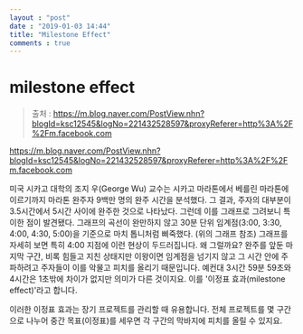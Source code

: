 ```yaml
---
layout : "post"
date : "2019-01-03 14:44"
title: "Milestone Effect"
comments : true
---
```


# milestone effect
> 출처 : https://m.blog.naver.com/PostView.nhn?blogId=ksc12545&logNo=221432528597&proxyReferer=http%3A%2F%2Fm.facebook.com


https://m.blog.naver.com/PostView.nhn?blogId=ksc12545&logNo=221432528597&proxyReferer=http%3A%2F%2Fm.facebook.com

미국 시카고 대학의 조지 우(George Wu) 교수는 시카고 마라톤에서 베를린 마라톤에 이르기까지 마라톤 완주자 9백만 명의 완주 시간을 분석했다. 그 결과, 주자의 대부분이 3.5시간에서 5시간 사이에 완주한 것으로 나타났다. 그런데 이를 그래프로 그려보니 특이한 점이 발견됐다. 그래프의 곡선이 완만하지 않고 30분 단위 임계점(3:00, 3:30, 4:00, 4:30, 5:00)을 기준으로 마치 톱니처럼 삐죽했다. (위의 그래프 참조)
그래프를 자세히 보면 특히 4:00 지점에 이런 현상이 두드러집니다. 왜 그럴까요? 완주를 앞둔 마지막 구간, 비록 힘들고 지친 상태지만 이왕이면 임계점을 넘기지 않고 그 시간 안에 주파하려고 주자들이 이를 악물고 피치를 올리기 때문입니다. 예컨대 3시간 59분 59초와 4시간은 1초밖에 차이가 없지만 의미가 다른 것이지요. 이를 '이정표 효과(milestone effect)'라고 합니다.


이러한 이정표 효과는 장기 프로젝트를 관리할 때 유용합니다. 전체 프로젝트를 몇 구간으로 나누어 중간 목표(이정표)를 세우면 각 구간의 막바지에 피치를 올릴 수 있지요.
